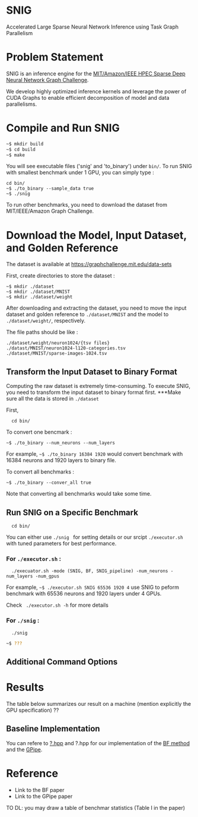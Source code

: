 # SNIG

Accelerated Large Sparse Neural Network Inference using Task Graph Parallelism 

# Problem Statement

SNIG is an inference engine for the [MIT/Amazon/IEEE HPEC Sparse Deep Neural Network Graph Challenge](./https://graphchallenge.mit.edu/challenges). 

We develop highly optimized inference kernels and leverage the power of CUDA Graphs to enable efficient decomposition of model and data parallelisms.

# Compile and Run SNIG

```bash
~$ mkdir build
~$ cd build
~$ make
```
You will see executable files ('snig' and 'to_binary') under `bin/`.
To run SNIG with smallest benchmark under 1 GPU, you can simply type :

```
cd bin/
~$ ./to_binary --sample_data true
~$ ./snig
```

To run other benchmarks, you need to download the dataset from MIT/IEEE/Amazon Graph Challenge.

# Download the Model, Input Dataset, and Golden Reference

The dataset is available at https://graphchallenge.mit.edu/data-sets

First, create directories to store the dataset :
```
~$ mkdir ./dataset
~$ mkdir ./dataset/MNIST
~$ mkdir ./dataset/weight
```
After downloading and extracting the dataset, 
you need to move the input dataset and golden reference to ```./dataset/MNIST``` and the model to ```./dataset/weight/```, respectively.

The file paths should be like :

```
./dataset/weight/neuron1024/{tsv files}
./datast/MNIST/neuron1024-l120-categories.tsv
./dataset/MNIST/sparse-images-1024.tsv
```

## Transform the Input Dataset to Binary Format

Computing the raw dataset is extremely time-consuming.
To execute SNIG, you need to transform the input dataset to binary format first.
***Make sure all the data is stored in ```./dataset```

First, 
``` 
  cd bin/ 
```
To convert one bencmark :
```
~$ ./to_binary --num_neurons --num_layers
```
For example, ``` ~$ ./to_binary 16384 1920 ``` would convert benchmark with 16384 neurons and 1920 layers to binary file.

To convert all benchmarks :
```
~$ ./to_binary --conver_all true
```
Note that converting all benchmarks would take some time.

## Run SNIG on a Specific Benchmark
```
  cd bin/
```

You can either use ```./snig ``` for setting details or our srcipt ```./executor.sh``` with tuned parameters for best performance.

### For ```./executor.sh``` :
```
  ./execuator.sh -mode (SNIG, BF, SNIG_pipeline) -num_neurons -num_layers -num_gpus
```
For example, ```~$ ./executor.sh SNIG 65536 1920 4``` use SNIG to peform benchmark with 65536 neurons and 1920 layers under 4 GPUs.

Check ``` ./executor.sh -h``` for more details

### For ```./snig``` :
```
  ./snig
```

```bash
~$ ???
```

## Additional Command Options

# Results

The table below summarizes our result on a machine (mention explicitly the GPU specification) ??

## Baseline Implementation

You can refere to [?.hpp](./file/to/bf/method) and ?.hpp for our implementation of the [BF method](...) and the [GPipe](...).

# Reference

+ Link to the BF paper
+ Link to the GPipe paper


TO DL: you may draw a table of benchmar statistics (Table I in the paper)
